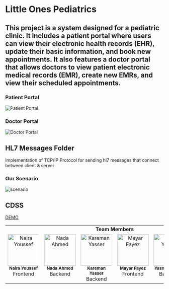 # Little Ones Pediatrics

## This project is a system designed for a pediatric clinic. It includes a patient portal where users can view their electronic health records (EHR), update their basic information, and book new appointments. It also features a doctor portal that allows doctors to view patient electronic medical records (EMR), create new EMRs, and view their scheduled appointments.

### Patient Portal 
![Patient Portal](https://github.com/Nada-21/Little-Ones-Pediatrics/assets/83358118/b7563edd-9dd3-48f7-ba88-fd86b4a8bc0d)

### Doctor Portal
![Doctor Portal](https://github.com/Nada-21/Little-Ones-Pediatrics/assets/83358118/c315eb05-789c-4d2f-8715-771b74be4306)

## HL7 Messages Folder
Implementation of TCP/IP Protocol for sending hl7 messages that connect between client & server 
### Our Scenario 
![scenario](https://github.com/Nada-21/Little-Ones-Pediatrics/assets/83358118/12ea829d-8f2b-4558-9ffa-a1d7f861816a)

## CDSS
[DEMO](https://github.com/Nada-21/Little-Ones-Pediatrics/blob/main/CDSS/Demo/CDSS_Demo.mp4)

<table>
    <tbody>
    <tr>
        <td colspan="6" style="text-align: center;"><b> Team Members </b></td>
    </tr>
    <tr>
        <td align="center" valign="top" width="20%">
            <a href="https://github.com/Naira06">
                <img alt="Naira Youssef" src="https://avatars.githubusercontent.com/Naira06" width="100px;">
                <br/>
                <sub><b>Naira Youssef</b></sub>
            </a>
            <br/>
            <span>Frontend</span>
        </td>
        <td align="center" valign="top" width="20%">
            <a href="https://github.com/Nada-21">
                <img alt="Nada Ahmed" src="https://avatars.githubusercontent.com/Nada-21" width="100px;">
                <br/>
                <sub><b>Nada Ahmed</b></sub>
            </a>
            <br/>
            <span>Backend</span>
        </td>
        <td align="center" valign="top" width="20%">
            <a href="https://github.com/Karemanyasser">
                <img alt="Kareman Yasser" src="https://avatars.githubusercontent.com/Karemanyasser" width="100px;">
                <br/>
                <sub><b>Kareman Yasser</b></sub>
            </a>
            <br/>
            <span>Backend</span>
        </td>
        <td align="center" valign="top" width="20%">
            <a href="https://github.com/MayarFayez">
                <img alt="Mayar Fayez" src="https://avatars.githubusercontent.com/MayarFayez" width="100px;">
                <br/>
                <sub><b>Mayar Fayez</b></sub>
            </a>
            <br/>
            <span>Frontend</span>
        </td>
        <td align="center" valign="top" width="20%">
            <a href="https://github.com/Yaso01n">
                <img alt="Yasmin Yasser" src="https://avatars.githubusercontent.com/Yaso01n" width="100px;">
                <br/>
                <sub><b>Yasmin Yasser</b></sub>
            </a>
            <br/>
            <span>Backend</span>
        </td>
<td align="center" valign="top" width="20%">
            <a href="https://github.com/aishawaziry">
                <img alt="Aisha Amr" src="https://avatars.githubusercontent.com/aishawaziry" width="100px;">
                <br/>
                <sub><b>Aisha Amr</b></sub>
            </a>
            <br/>
            <span>Backend</span>
        </td>
    </tr>
    </table>
